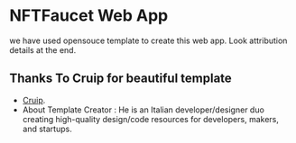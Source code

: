 # NFTFaucet Web App

we have used opensouce template to create this web app. Look attribution details at the end.

## Thanks To Cruip for beautiful template

- [Cruip](https://cruip.com/).
- About Template Creator : He is an Italian developer/designer duo creating high-quality design/code resources for developers, makers, and startups.
